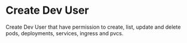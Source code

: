 # Create Dev User

Create Dev User that have permission to create, list, update and delete pods, deployments, services, ingress and pvcs.